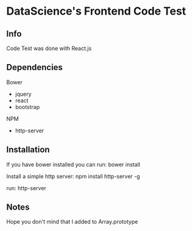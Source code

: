 DataScience's Frontend Code Test
==================
## Info
Code Test was done with React.js

## Dependencies
Bower
- jquery
- react
- bootstrap

NPM
- http-server

## Installation 
If you have bower installed you can  run:
bower install

Install a simple http server:
npm install http-server -g

run:
http-server

## Notes
Hope you don't mind that I added to Array.prototype
